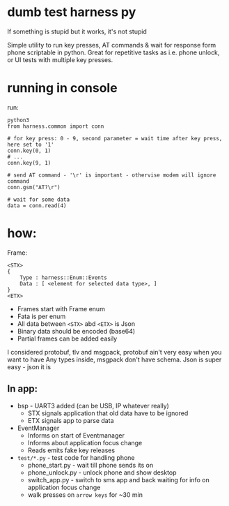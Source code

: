 dumb test harness py
====================

If something is stupid but it works, it's not stupid

Simple utility to run key presses, AT commands & wait for response form phone scriptable in python.
Great for repetitive tasks as i.e. phone unlock, or UI tests with multiple key presses.

# running in console

run:
```
python3
from harness.common import conn

# for key press: 0 - 9, second parameter = wait time after key press, here set to '1'
conn.key(0, 1)
# ...
conn.key(9, 1)

# send AT command - '\r' is important - othervise modem will ignore command
conn.gsm("AT?\r") 

# wait for some data
data = conn.read(4)
```

# how:

Frame:
```
<STX>
{
    Type : harness::Enum::Events
    Data : [ <element for selected data type>, ]
}
<ETX>
```

* Frames start with Frame enum
* Fata is per enum
* All data between `<STX>` abd `<ETX>` is Json
* Binary data should be encoded (base64)
* Partial frames can be added easily

I considered protobuf, tlv and msgpack, protobuf ain't very easy when you want to have Any types inside, msgpack don't have schema.
Json is super easy - json it is

## In app:

* bsp - UART3 added (can be USB, IP whatever really)
    * STX signals application that old data have to be ignored
    * ETX signals app to parse data
* EventManager
    * Informs on start of Eventmanager
    * Informs about application focus change
    * Reads emits fake key releases
* `test/*.py` - test code for handling phone
    * phone_start.py - wait till phone sends its on
    * phone_unlock.py - unlock phone and show desktop
    * switch_app.py - switch to sms app and back waiting for info on application focus change
    * walk presses on `arrow keys` for ~30 min
